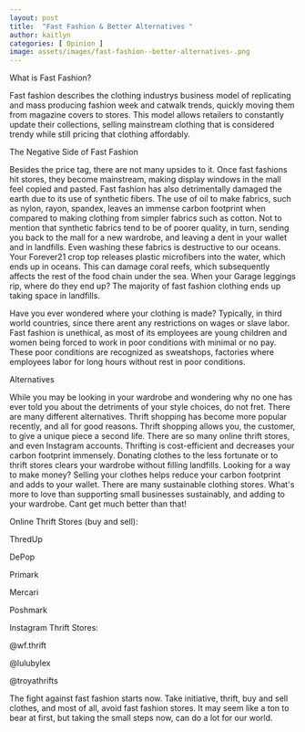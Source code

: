 ```yaml
---
layout: post
title:  "Fast Fashion & Better Alternatives "
author: kaitlyn
categories: [ Opinion ]
image: assets/images/fast-fashion--better-alternatives-.png
---
```


What is Fast Fashion? 

Fast fashion describes the clothing industrys business model of replicating and mass producing fashion week and catwalk trends, quickly moving them from magazine covers to stores. This model allows retailers to constantly update their collections, selling mainstream clothing that is considered trendy while still pricing that clothing affordably.  

 

The Negative Side of Fast Fashion 

Besides the price tag, there are not many upsides to it. Once fast fashions hit stores, they become mainstream, making display windows in the mall feel copied and pasted. Fast fashion has also detrimentally damaged the earth due to its use of synthetic fibers. The use of oil to make fabrics, such as nylon, rayon, spandex, leaves an immense carbon footprint when compared to making clothing from simpler fabrics such as cotton. Not to mention that synthetic fabrics tend to be of poorer quality, in turn, sending you back to the mall for a new wardrobe, and leaving a dent in your wallet and in landfills. Even washing these fabrics is destructive to our oceans. Your Forever21 crop top releases plastic microfibers into the water, which ends up in oceans. This can damage coral reefs, which subsequently affects the rest of the food chain under the sea. When your Garage leggings rip, where do they end up? The majority of fast fashion clothing ends up taking space in landfills. 

 

Have you ever wondered where your clothing is made? Typically, in third world countries, since there arent any restrictions on wages or slave labor. Fast fashion is unethical, as most of its employees are young children and women being forced to work in poor conditions with minimal or no pay. These poor conditions are recognized as sweatshops, factories where employees labor for long hours without rest in poor conditions.  

 

Alternatives 

While you may be looking in your wardrobe and wondering why no one has ever told you about the detriments of your style choices, do not fret. There are many different alternatives. Thrift shopping has become more popular recently, and all for good reasons. Thrift shopping allows you, the customer, to give a unique piece a second life. There are so many online thrift stores, and even Instagram accounts. Thrifting is cost-efficient and decreases your carbon footprint immensely. Donating clothes to the less fortunate or to thrift stores clears your wardrobe without filling landfills. Looking for a way to make money? Selling your clothes helps reduce your carbon footprint and adds to your wallet. There are many sustainable clothing stores. What's more to love than supporting small businesses sustainably, and adding to your wardrobe. Cant get much better than that! 

 

Online Thrift Stores (buy and sell): 

ThredUp 

DePop 

Primark 

Mercari 

Poshmark 


Instagram Thrift Stores: 

@wf.thrift 

@lulubylex 

@troyathrifts 

 

 

The fight against fast fashion starts now. Take initiative, thrift, buy and sell clothes, and most of all, avoid fast fashion stores. It may seem like a ton to bear at first, but taking the small steps now, can do a lot for our world.  

 

 

 


